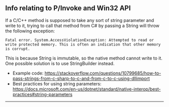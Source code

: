 Info relating to P/Invoke and Win32 API
----
If a C/C++ method is supposed to take any sort of string parameter and write to it, trying to call that method from C# by passing a String will throw the following exception:

`Fatal error. System.AccessViolationException: Attempted to read or write protected memory. This is often an indication that other memory is corrupt.`

This is because String is immutable, so the native method cannot write to it. One possible solution is to use StringBuilder instead.

* Example code: https://stackoverflow.com/questions/10799685/how-to-pass-strings-from-c-sharp-to-c-and-from-c-to-c-using-dllimport
* Best practices for using string parameters: https://docs.microsoft.com/en-us/dotnet/standard/native-interop/best-practices#string-parameters
----
